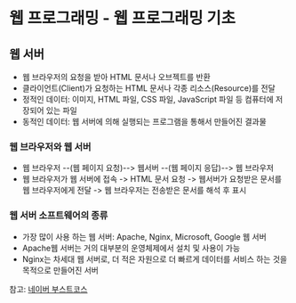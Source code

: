 # 웹 프로그래밍 - 웹 프로그래밍 기초
## 웹 서버
- 웹 브라우저의 요청을 받아 HTML 문서나 오브젝트를 반환
- 클라이언트(Client)가 요청하는 HTML 문서나 각종 리소스(Resource)를 전달
- 정적인 데이터: 이미지, HTML 파일, CSS 파일, JavaScript 파일 등 컴퓨터에 저장되어 있는 파일
- 동적인 데이터: 웹 서버에 의해 실행되는 프로그램을 통해서 만들어진 결과물

### 웹 브라우저와 웹 서버 
- 웹 브라우저 --(웹 페이지 요청)--> 웹서버 --(웹 페이지 응답)--> 웹 브라우저
- 웹 브라우저가 웹 서버에 접속 -> HTML 문서 요청 -> 웹서버가 요청받은 문서를 웹 브라우저에게 전달 -> 웹 브라우저는 전송받은 문서를 해석 후 표시

### 웹 서버 소프트웨어의 종류
- 가장 많이 사용 하는 웹 서버: Apache, Nginx, Microsoft, Google 웹 서버
- Apache웹 서버는 거의 대부분의 운영체제에서 설치 및 사용이 가능
- Nginx는 차세대 웹 서버로, 더 적은 자원으로 더 빠르게 데이터를 서비스 하는 것을 목적으로 만들어진 서버



참고: [네이버 부스트코스](https://www.edwith.org/boostcourse-web/lecture/16665/)
